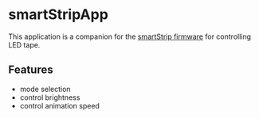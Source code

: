 # smartStripApp
This application is a companion for the [smartStrip firmware](https://github.com/dmitr1y/smartStrip) for controlling LED tape.


## Features
* mode selection
* control brightness
* control animation speed